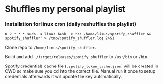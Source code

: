 # Shuffles my personal playlist

### Installation for linux cron (daily reshuffles the playlist)
```cron
0 2 * * * sudo -u linus bash -c "cd /home/linus/spotify_shuffler && spotify_shuffler" > /tmp/spotify_shuffler.log 2>&1
```
Clone repo to `/home/linus/spotify_shuffler`.

Build and add `./target/releases/spotify_shuffler` to `/usr/bin` or `/bin`.

Spotify credentials cache file (`.spotify_token_cache.json`) will be created in CWD so make sure you cd into the correct file.
Manual run it once to setup credentials afterwards it will update the key automatically.


